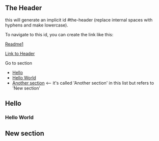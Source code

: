 ## The Header

this will generate an implicit id #the-header (replace internal spaces with hyphens and make lowercase).

To navigate to this id, you can create the link like this:


[Readme1](Readme1.md)


[Link to Header](#the-header)



Go to section
* [Hello](#hello)  
* [Hello World](#hello-world)
* [Another section](#new-section)    <-- it's called 'Another section' in this list but refers to 'New section'












































## Hello
### Hello World
## New section
